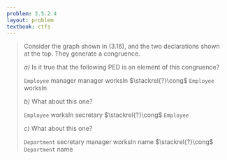 ```yaml
---
problem: 3.5.2.4
layout: problem
textbook: ctfs
---
```


> Consider the graph shown in (3.16), and the two declarations shown at the top. They generate a congruence.
>
> _a)_ Is it true that the following PED is an element of this congruence?
>
> `Employee` manager manager worksIn $\stackrel{?}\cong$ `Employee` worksIn
>
> _b)_ What about this one?
>
> `Employee` worksIn secretary $\stackrel{?}\cong$ `Employee`
>
> _c)_ What about this one?
>
> `Department` secretary manager worksIn name $\stackrel{?}\cong$ `Department`
> name

